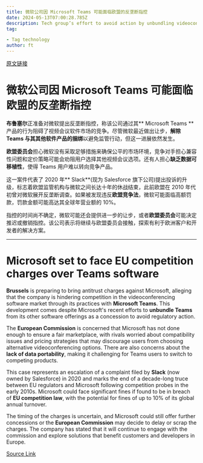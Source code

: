 ```yaml
---
title: 微软公司因 Microsoft Teams 可能面临欧盟的反垄断指控
date: 2024-05-13T07:00:28.785Z
description: Tech group’s effort to avoid action by unbundling videoconferencing app from its other software appears to have failed
tag: 

- Tag technology
author: ft
---
```


[原文链接](https://ft.com/content/ce8a6602-dece-4313-b1a5-4e6f3354f99d)

# 微软公司因 Microsoft Teams 可能面临欧盟的反垄断指控

**布鲁塞尔**正准备对微软提出反垄断指控，称该公司通过其** Microsoft Teams **产品的行为阻碍了视频会议软件市场的竞争。尽管微软最近做出让步，**解除 Teams 与其其他软件产品的捆绑**以避免监管行动，但这一进展依然发生。

**欧盟委员会**担心微软没有采取足够措施来确保公平的市场环境，竞争对手担心兼容性问题和定价策略可能会劝阻用户选择其他视频会议选项。还有人担心**缺乏数据可移植性**，使得 Teams 用户难以转向竞争产品。

这一案件代表了 2020 年** Slack**(现为 Salesforce 旗下公司)提出投诉的升级，标志着欧盟监管机构与微软之间长达十年的休战结束，此前欧盟在 2010 年代初曾对微软展开反垄断调查。如果被发现违反**欧盟竞争法**，微软可能面临高额罚款，罚款金额可能高达其全球年营业额的 10%。

指控的时间尚不确定，微软可能还会提供进一步的让步，或者**欧盟委员会**可能决定推迟或撤销指控。该公司表示将继续与欧盟委员会接触，探索有利于欧洲客户和开发者的解决方案。

---

# Microsoft set to face EU competition charges over Teams software 

**Brussels** is preparing to bring antitrust charges against Microsoft, alleging that the company is hindering competition in the videoconferencing software market through its practices with **Microsoft Teams**. This development comes despite Microsoft's recent efforts to **unbundle Teams** from its other software offerings as a concession to avoid regulatory action. 

The **European Commission** is concerned that Microsoft has not done enough to ensure a fair marketplace, with rivals worried about compatibility issues and pricing strategies that may discourage users from choosing alternative videoconferencing options. There are also concerns about the **lack of data portability**, making it challenging for Teams users to switch to competing products. 

This case represents an escalation of a complaint filed by **Slack** (now owned by Salesforce) in 2020 and marks the end of a decade-long truce between EU regulators and Microsoft following competition probes in the early 2010s. Microsoft could face significant fines if found to be in breach of **EU competition law**, with the potential for fines of up to 10% of its global annual turnover. 

The timing of the charges is uncertain, and Microsoft could still offer further concessions or the **European Commission** may decide to delay or scrap the charges. The company has stated that it will continue to engage with the commission and explore solutions that benefit customers and developers in Europe.

[Source Link](https://ft.com/content/ce8a6602-dece-4313-b1a5-4e6f3354f99d)

